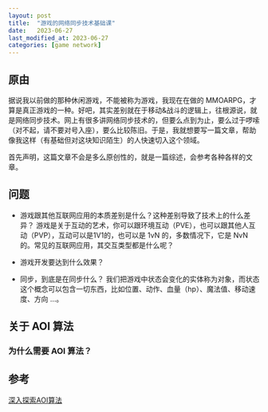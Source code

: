 ```yaml
---
layout: post
title:  "游戏的网络同步技术基础课"
date:   2023-06-27
last_modified_at: 2023-06-27
categories: [game network]
---
```


## 原由
据说我以前做的那种休闲游戏，不能被称为游戏，我现在在做的 MMOARPG，才算是真正游戏的一种。好吧，其实差别就在于移动&战斗的逻辑上，往根源说，就是网络同步技术。网上有很多讲网络同步技术的，但要么点到为止，要么过于啰嗦（对不起，请不要对号入座），要么比较陈旧。于是，我就想要写一篇文章，帮助像我这样（有基础但对这块知识陌生）的人快速切入这个领域。

首先声明，这篇文章不会是多么原创性的，就是一篇综述，会参考各种各样的文章。


## 问题
* 游戏跟其他互联网应用的本质差别是什么？这种差别导致了技术上的什么差异？
游戏是关于互动的艺术，你可以跟环境互动（PVE），也可以跟其他人互动（PVP），互动可以是1V1的，也可以是 1vN 的，多数情况下，它是 NvN 的。常见的互联网应用，其交互类型都是什么呢？

* 游戏开发要达到什么效果？


* 同步，到底是在同步什么？
我们把游戏中状态会变化的实体称为对象，而状态这个概念可以包含一切东西，比如位置、动作、血量（hp）、魔法值、移动速度、方向 ...。

## 关于 AOI 算法
### 为什么需要 AOI 算法？



## 参考
[深入探索AOI算法](https://zhuanlan.zhihu.com/p/201588990)